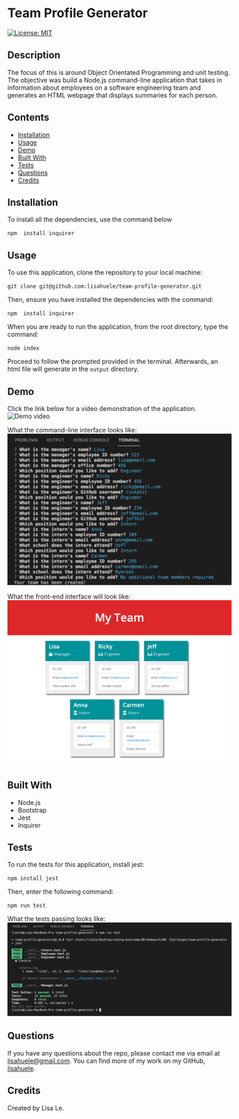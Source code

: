 # Team Profile Generator
[![License: MIT](https://img.shields.io/badge/License-MIT-yellow.svg)](https://opensource.org/licenses/MIT)

## Description
The focus of this is around Object Orientated Programming and unit testing. The objective was build a Node.js command-line application that takes in information about employees on a software engineering team and generates an HTML webpage that displays summaries for each person.

## Contents
- [Installation](#installation)
- [Usage](#usage)
- [Demo](#demo)
- [Built With](#built-with)
- [Tests](#tests)
- [Questions](#questions)
- [Credits](#credits)

## Installation
To install all the dependencies, use the command below

```
npm  install inquirer
```

## Usage
To use this application, clone the repository to your local machine:
```
git clone git@github.com:lisahuele/team-profile-generator.git
```

Then, ensure you have installed the dependencies with the command:
```
npm  install inquirer
```

When you are ready to run the application, from the root directory, type the command:
```
node index
```

Proceed to follow the prompted provided in the terminal. Afterwards, an html file will generate in the `output` directory.

## Demo
Click the link below for a video demonstration of the application.
![Demo video](https://youtu.be/irl9yZnsrd4)

What the command-line interface looks like:
![Command-line interface](./demo/command-line-interface.png)

What the front-end interface will look like:
![Mock-up](./demo/Mock-up.png)

## Built With
- Node.js
- Bootstrap
- Jest
- Inquirer

## Tests
To run the tests for this application, install jest:
```
npm install jest
```

Then, enter the following command:
```
npm run test
```

What the tests passing looks like:
![Test passing](./demo/test-passing.png)

## Questions
If you have any questions about the repo, please contact me via email at lisahuele@gmail.com. You can find more of my work on my GitHub, [lisahuele](https://github.com/lisahuele).

## Credits
Created by Lisa Le.

